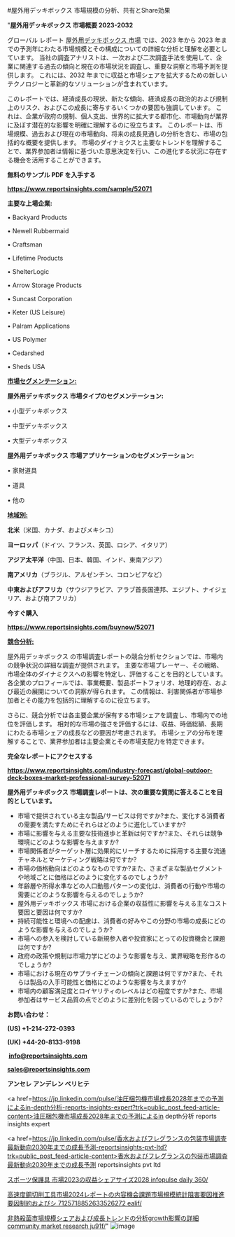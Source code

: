 #屋外用デッキボックス 市場規模の分析、共有とShare効果

"<strong>屋外用デッキボックス 市場概要 2023-2032</strong>

グローバル レポート <a href=https://www.reportsinsights.com/sample/52071>屋外用デッキボックス 市場</a> では、2023 年から 2023 年までの予測年にわたる市場規模とその構成についての詳細な分析と理解を必要としています。 当社の調査アナリストは、一次および二次調査手法を使用して、企業に関連する過去の傾向と現在の市場状況を調査し、重要な洞察と市場予測を提供します。 これには、2032 年までに収益と市場シェアを拡大​​するための新しいテクノロジーと革新的なソリューションが含まれています。

このレポートでは、経済成長の現状、新たな傾向、経済成長の政治的および規制上のリスク、およびこの成長に寄与するいくつかの要因も強調しています。 これは、企業が政府の規制、個人支出、世界的に拡大する都市化、市場動向が業界に及ぼす潜在的な影響を明確に理解するのに役立ちます。 このレポートは、市場規模、過去および現在の市場動向、将来の成長見通しの分析を含む、市場の包括的な概要を提供します。 市場のダイナミクスと主要なトレンドを理解することで、業界参加者は情報に基づいた意思決定を行い、この進化する状況に存在する機会を活用することができます。

<strong><b>無料のサンプル PDF を入手する</b></strong>

<a href=https://www.reportsinsights.com/sample/52071><strong><u>https://www.reportsinsights.com/sample/52071</u></strong></a>

<strong>主要な上場企業:</strong>

• Backyard Products

• Newell Rubbermaid

• Craftsman

• Lifetime Products

• ShelterLogic

• Arrow Storage Products

• Suncast Corporation

• Keter (US Leisure)

• Palram Applications

• US Polymer

• Cedarshed

• Sheds USA

<strong><u>市場セグメンテーション</u></strong><strong><u>:</u></strong>

<strong>屋外用デッキボックス 市場タイプのセグメンテーション:</strong>

• 小型デッキボックス

• 中型デッキボックス

• 大型デッキボックス

<strong>屋外用デッキボックス 市場アプリケーションのセグメンテーション:</strong>

• 家財道具

• 道具

• 他の

<strong><u>地域別</u></strong><strong><u>:</u></strong>

<strong>北米</strong>（米国、カナダ、およびメキシコ）

<strong>ヨーロッパ</strong>（ドイツ、フランス、英国、ロシア、イタリア）

<strong>アジア太平洋</strong>（中国、日本、韓国、インド、東南アジア）

<strong>南アメリカ</strong>（ブラジル、アルゼンチン、コロンビアなど）

<strong>中東およびアフリカ</strong>（サウジアラビア、アラブ首長国連邦、エジプト、ナイジェリア、および南アフリカ）

<strong>今すぐ購入</strong>

<a href=https://www.reportsinsights.com/buynow/52071><strong><u>https://www.reportsinsights.com/buynow/52071</u></strong></a>

<strong><u>競合分析:</u></strong>

屋外用デッキボックス の市場調査レポートの競合分析セクションでは、市場内の競争状況の詳細な調査が提供されます。 主要な市場プレーヤー、その戦略、市場全体のダイナミクスへの影響を特定し、評価することを目的としています。 各企業のプロフィールでは、事業概要、製品ポートフォリオ、地理的存在、および最近の展開についての洞察が得られます。 この情報は、利害関係者が市場参加者とその能力を包括的に理解するのに役立ちます。

さらに、競合分析では各主要企業が保有する市場シェアを調査し、市場内での地位を評価します。 相対的な市場の強さを評価するには、収益、時価総額、長期にわたる市場シェアの成長などの要因が考慮されます。 市場シェアの分布を理解することで、業界参加者は主要企業とその市場支配力を特定できます。

<strong>完全なレポートにアクセスする</strong>

<a href=https://www.reportsinsights.com/industry-forecast/global-outdoor-deck-boxes-market-professional-survey-52071><strong><u><b>https://www.reportsinsights.com/industry-forecast/global-outdoor-deck-boxes-market-professional-survey-52071</b></u></strong></a>

<strong><b>屋外用デッキボックス 市場調査レポートは、次の重要な質問に答えることを目的としています。</b></strong>
<ul>
  <li>市場で提供されている主な製品/サービスは何ですか?また、変化する消費者の需要を満たすためにそれらはどのように進化していますか?</li>
  <li>市場に影響を与える主要な技術進歩と革新は何ですか?また、それらは競争環境にどのような影響を与えますか?</li>
  <li>市場関係者がターゲット層に効果的にリーチするために採用する主要な流通チャネルとマーケティング戦略は何ですか?</li>
  <li>市場の価格動向はどのようなものですか?また、さまざまな製品セグメントや地域ごとに価格はどのように変化するのでしょうか?</li>
  <li>年齢層や所得水準などの人口動態パターンの変化は、消費者の行動や市場の需要にどのような影響を与えるのでしょうか?</li>
  <li>屋外用デッキボックス 市場における企業の収益性に影響を与える主なコスト要因と要因は何ですか?</li>
  <li>持続可能性と環境への配慮は、消費者の好みやこの分野の市場の成長にどのような影響を与えるのでしょうか?</li>
  <li>市場への参入を検討している新規参入者や投資家にとっての投資機会と課題は何ですか?</li>
  <li>政府の政策や規制は市場力学にどのような影響を与え、業界戦略を形作るのでしょうか?</li>
  <li>市場における現在のサプライチェーンの傾向と課題は何ですか?また、それらは製品の入手可能性と価格にどのような影響を与えますか?</li>
  <li>市場内の顧客満足度とロイヤリティのレベルはどの程度ですか?また、市場参加者はサービス品質の点でどのように差別化を図っているのでしょうか?</li>
</ul>
<strong>お問い合わせ：</strong>

<strong>(US) +1-214-272-0393</strong>

<strong>(UK) +44-20-8133-9198</strong>

<strong> </strong><a href=info@reportsinsights.com><strong><u>info@reportsinsights.com</u></strong></a>

<a href=sales@reportsinsights.com><strong><u>sales@reportsinsights.com</u></strong></a>

<strong>アンセレ アンデレン ベリヒテ</strong>

<a href=https://jp.linkedin.com/pulse/油圧梱包機市場成長2028年までの予測によるin-depth分析-reports-insights-expert?trk=public_post_feed-article-content>油圧梱包機市場成長2028年までの予測によるin depth分析 reports insights expert</a>

<a href=https://jp.linkedin.com/pulse/香水およびフレグランスの包装市場調査最新動向2030年までの成長予測-reportsinsights-pvt-ltd?trk=public_post_feed-article-content>香水およびフレグランスの包装市場調査最新動向2030年までの成長予測 reportsinsights pvt ltd</a>

<a href=https://www.linkedin.com/pulse/スポーツ保護具-市場2023の収益シェアサイズ2028-infopulse-daily-360/>スポーツ保護具 市場2023の収益シェアサイズ2028 infopulse daily 360/</a>

<a href=https://www.linkedin.com/pulse/高速度鋼切削工具市場2024レポートの内容機会課題市場規模統計阻害要因推進要因制約およびシ-7125718852633526272-ealif/>高速度鋼切削工具市場2024レポートの内容機会課題市場規模統計阻害要因推進要因制約およびシ 7125718852633526272 ealif/</a>

<a href=https://www.linkedin.com/pulse/非熱殺菌市場規模シェアおよび成長トレンドの分析growth影響の詳細-community-market-research-ju91f/>非熱殺菌市場規模シェアおよび成長トレンドの分析growth影響の詳細 community market research ju91f/</a>"
![image](https://github.com/aanak123/RIMarketer1/assets/158471119/a36b9354-701f-433b-a60c-1197af63c458)

